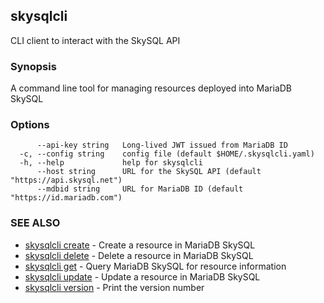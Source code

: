 ## skysqlcli

CLI client to interact with the SkySQL API

### Synopsis

A command line tool for managing resources deployed into MariaDB SkySQL

### Options

```
      --api-key string   Long-lived JWT issued from MariaDB ID
  -c, --config string    config file (default $HOME/.skysqlcli.yaml)
  -h, --help             help for skysqlcli
      --host string      URL for the SkySQL API (default "https://api.skysql.net")
      --mdbid string     URL for MariaDB ID (default "https://id.mariadb.com")
```

### SEE ALSO

* [skysqlcli create](skysqlcli_create.md)	 - Create a resource in MariaDB SkySQL
* [skysqlcli delete](skysqlcli_delete.md)	 - Delete a resource in MariaDB SkySQL
* [skysqlcli get](skysqlcli_get.md)	 - Query MariaDB SkySQL for resource information
* [skysqlcli update](skysqlcli_update.md)	 - Update a resource in MariaDB SkySQL
* [skysqlcli version](skysqlcli_version.md)	 - Print the version number

